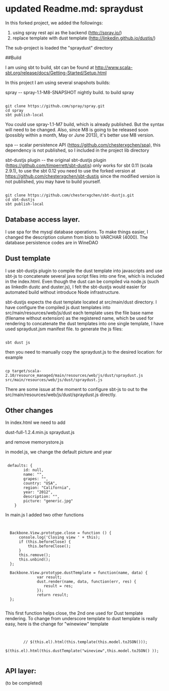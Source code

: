 # updated Readme.md: spraydust

In this forked project, we added the followings:

 1) using spray rest api as the backend  (http://spray.io/)
 2) replace template with dust template (http://linkedin.github.io/dustjs/)

The sub-project is loaded the "spraydust" directory

##Build

I am using sbt to build, sbt can be found at http://www.scala-sbt.org/release/docs/Getting-Started/Setup.html

In this project I am using several snapshots builds:

spray -- spray-1.1-M8-SNAPSHOT nightly build. to build spray

<pre><code>
git clone https://github.com/spray/spray.git
cd spray
sbt publish-local
</code></pre>

You could use spray-1.1-M7 build, which is already published. But the syntax will need to be changed.
Also, since M8 is going to be released soon (possibly within a month, May or June 2013),
it's better use M8 version.

spa  -- scalar persistence API (https://github.com/chesterxgchen/spa), this dependency is not published, so I included in the project lib directory

sbt-dustjs plugin -- the original sbt-dustjs plugin (https://github.com/timperrett/sbt-dustjs) only works for sbt 0.11 (scala 2.9.1),
                     to use the sbt 0.12 you need to use the forked version at https://github.com/chesterxgchen/sbt-dustjs
                     since the modified version is not published, you may have to build yourself.

<pre><code>
git clone https://github.com/chesterxgchen/sbt-dustjs.git
cd sbt-dustjs
sbt publish-local
</code></pre>

## Database access layer.

I use spa for the mysql database operations. To make things easier, I changed the
description column from blob to VARCHAR (4000). The database persistence codes are in WineDAO


## Dust template

I use sbt-dustjs plugin to compile the dust template into javascripts and use sbt-js to concatenate several java script files into one fine,
which is included in the index.html. Even though the dust can be compiled via node.js (such as linkedIn dustc and duster.js),
I felt the sbt-dustjs would easier for automated build without introduce Node infrastructure.

sbt-dustjs expects the dust template located at src/main/dust directory. I have configure the compiled js dust templates into src/main/resources/web/js/dust
each template uses the file base name (filename without extension) as the registered name, which be used for rendering
to concatenate the dust templates into one single template, I have used spraydust.jsm manifest file. to generate the js files:

<pre><code>
sbt dust js
</code></pre>

then you need to manually copy the spraydust.js to the desired location: for example

<pre><code>
cp target/scala-2.10/resource_managed/main/resources/web/js/dust/spraydust.js src/main/resources/web/js/dust/spraydust.js
</code></pre>

There are some issue at the moment to configure sbt-js to out to the  src/main/resources/web/js/dust/spraydust.js directly.

## Other changes

In index.html we need to add

dust-full-1.2.4.min.js
spraydust.js

and remove
memorystore.js

in model.js, we change the default picture and year

<pre><code>
 defaults: {
        id: null,
        name: "",
        grapes: "",
        country: "USA",
        region: "California",
        year: "2012",
        description: "",
        picture: "generic.jpg"
    }
</code></pre>

 In main.js I added two other functions

<pre><code>

  Backbone.View.prototype.close = function () {
      console.log('Closing view ' + this);
      if (this.beforeClose) {
          this.beforeClose();
      }
      this.remove();
      this.unbind();
  };

  Backbone.View.prototype.dustTemplate = function(name, data) {
              var result;
              dust.render(name, data, function(err, res) {
                 result = res;
              });
              return result;
  };

</code></pre>

This first function helps close, the 2nd one used for Dust template rendering. To change from underscore template to dust template
is really easy, here is the change for "winewiew" template

<pre><code>

        // $(this.el).html(this.template(this.model.toJSON()));
         $(this.el).html(this.dustTemplate("wineview",this.model.toJSON() ));

</code></pre>


## API layer:
(to be completed)

